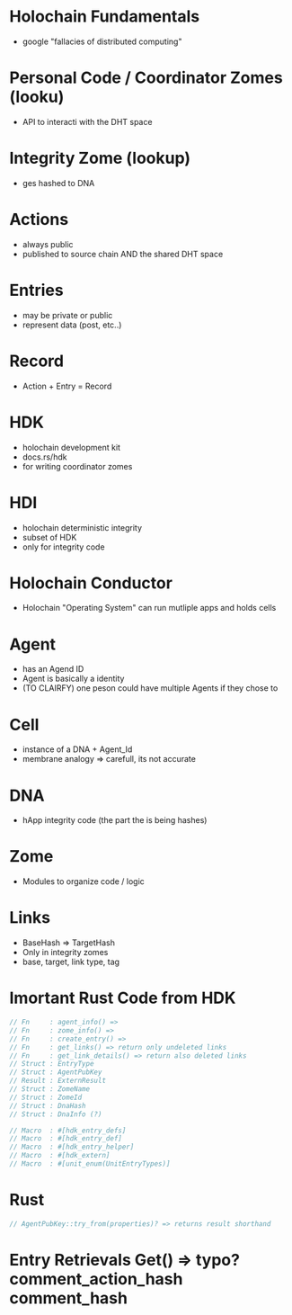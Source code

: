 # Holochain Fundamentals
- google "fallacies of distributed computing"

# Personal Code / Coordinator Zomes (looku)
- API to interacti with the DHT space

# Integrity Zome (lookup)
- ges hashed to DNA

# Actions
- always public
- published to source chain AND the shared DHT space

# Entries
- may be private or public
- represent data (post, etc..)

# Record
- Action + Entry = Record

# HDK 
- holochain development kit
- docs.rs/hdk
- for writing coordinator zomes

# HDI
- holochain deterministic integrity
- subset of HDK
- only for integrity code

# Holochain Conductor
- Holochain "Operating System" can run mutliple apps and holds cells

# Agent
- has an Agend ID
- Agent is basically a identity
- (TO CLAIRFY) one peson could have multiple Agents if they chose to

# Cell
- instance of a DNA + Agent_Id
- membrane analogy => carefull, its not accurate

# DNA
- hApp integrity code (the part the is being hashes)

# Zome
- Modules to organize code / logic

# Links
- BaseHash => TargetHash
- Only in integrity zomes
- base, target, link type, tag

# Imortant Rust Code from HDK
```rust
// Fn     : agent_info() => 
// Fn     : zome_info() => 
// Fn     : create_entry() => 
// Fn     : get_links() => return only undeleted links
// Fn     : get_link_details() => return also deleted links
// Struct : EntryType
// Struct : AgentPubKey
// Result : ExternResult
// Struct : ZomeName
// Struct : ZomeId
// Struct : DnaHash
// Struct : DnaInfo (?)

// Macro  : #[hdk_entry_defs]
// Macro  : #[hdk_entry_def]
// Macro  : #[hdk_entry_helper]
// Macro  : #[hdk_extern]
// Macro  : #[unit_enum(UnitEntryTypes)]
```

# Rust
```rust
// AgentPubKey::try_from(properties)? => returns result shorthand
```

# Entry Retrievals Get() => typo? comment_action_hash comment_hash
# 
